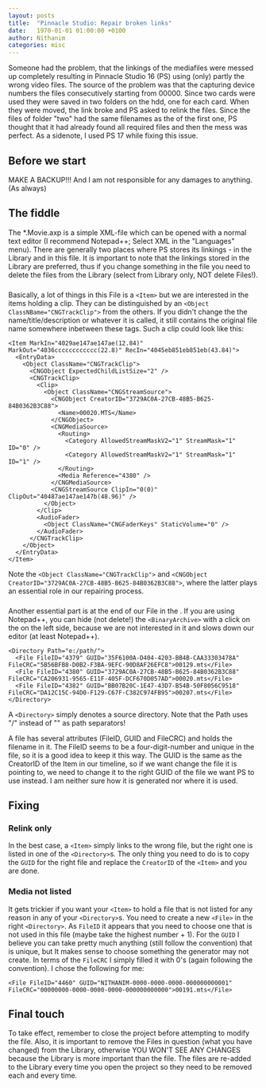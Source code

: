```yaml
---
layout: posts
title:  "Pinnacle Studio: Repair broken links"
date:   1970-01-01 01:00:00 +0100
author: Nithanim
categories: misc 
---
```


Someone had the problem, that the linkings of the mediafiles were messed up completely resulting in Pinnacle Studio 16 (PS) using (only) partly the wrong video files.
The source of the problem was that the capturing device numbers the files consecutively starting from 00000.
Since two cards were used they were saved in two folders on the hdd, one for each card.
When they were moved, the link broke and PS asked to relink the files.
Since the files of folder "two" had the same filenames as the of the first one, PS thought that it had already found all required files and then the mess was perfect.
As a sidenote, I used PS 17 while fixing this issue.

## Before we start
MAKE A BACKUP!!! And I am not responsible for any damages to anything. (As always)

## The fiddle
The *.Movie.axp is a simple XML-file which can be opened with a normal text editor (I recommend Notepad++; Select XML in the "Languages" menu).
There are generally two places where PS stores its linkings - in the Library and in this file.
It is important to note that the linkings stored in the Library are preferred, thus if you change something in the file you need to delete the files from the Library (select from Library only, NOT delete Files!).

### <Item>
Basically, a lot of things in this File is a `<Item>` but we are interested in the items holding a clip.
They can be distinguished by an `<Object ClassNBame="CNGTrackClip">` from the others.
If you didn't change the the name/title/description or whatever it is called, it still contains the original file name somewhere inbetween these tags.
Such a clip could look like this:
```
<Item MarkIn="4029ae147ae147ae(12.84)" MarkOut="4036cccccccccccc(22.8)" RecIn="4045eb851eb851eb(43.84)">
  <EntryData>
    <Object ClassName="CNGTrackClip">
      <CNGObject ExpectedChildListSize="2" />
      <CNGTrackClip>
        <Clip>
          <Object ClassName="CNGStreamSource">
            <CNGObject CreatorID="3729AC0A-27CB-48B5-B625-84B0362B3C88">
              <Name>00020.MTS</Name>
            </CNGObject>
            <CNGMediaSource>
              <Routing>
                <Category AllowedStreamMaskV2="1" StreamMask="1" ID="0" />
                <Category AllowedStreamMaskV2="1" StreamMask="1" ID="1" />
              </Routing>
              <Media Reference="4380" />
            </CNGMediaSource>
            <CNGStreamSource ClipIn="0(0)" ClipOut="40487ae147ae147b(48.96)" />
          </Object>
        </Clip>
        <AudioFader>
          <Object ClassName="CNGFaderKeys" StaticVolume="0" />
        </AudioFader>
      </CNGTrackClip>
    </Object>
  </EntryData>
</Item>
```
Note the `<Object ClassName="CNGTrackClip">` and `<CNGObject CreatorID="3729AC0A-27CB-48B5-B625-84B0362B3C88">`, where the latter plays an essential role in our repairing process.

### <Directory>
Another essential part is at the end of our File in the <MediaArchive>.
If you are using Notepad++, you can hide (not delete!) the `<BinaryArchive>` with a click on the on the left side, because we are not interested in it and slows down our editor (at least Notepad++).
```
<Directory Path="e:/path/">
  <File FileID="4379" GUID="35F6100A-D404-4203-BB4B-CAA33303478A" FileCRC="5B56BFB8-D0B2-F3BA-9EFC-90D8AF26EFC8">00129.mts</File>
  <File FileID="4380" GUID="3729AC0A-27CB-48B5-B625-84B0362B3C88" FileCRC="CA206931-9565-E11F-405F-DCF670D057AD">00020.mts</File>
  <File FileID="4382" GUID="BB07B20C-1E47-43D7-B54B-50F8056C9518" FileCRC="DA12C15C-94D0-F129-C67F-C382C974FB95">00207.mts</File>
</Directory>
```
A `<Directory>` simply denotes a source directory.
Note that the Path uses "/" instead of "\" as path separators!

A file has several attributes (FileID, GUID and FileCRC) and holds the filename in it.
The FileID seems to be a four-digit-number and unique in the file, so it is a good idea to keep it this way.
The GUID is the same as the CreatorID of the Item in our timeline, so if we want change the file it is pointing to, we need to change it to the right GUID of the file we want PS to use instead.
I am neither sure how it is generated nor where it is used.

## Fixing

### Relink only
In the best case, a `<Item>` simply links to the wrong file, but the right one is listed in one of the `<Directory>`s. The only thing you need to do is to copy the `GUID` for the right file and replace the `CreatorID` of the `<Item>` and you are done.

### Media not listed
It gets trickier if you want your `<Item>` to hold a file that is not listed for any reason in any of your `<Directory>`s.
You need to create a new `<File>` in the right `<Directory>`.
As `FileID` it appears that you need to choose one that is not used in this file (maybe take the highest number + 1).
For the `GUID` I believe you can take pretty much anything (still follow the convention) that is unique, but It makes sense to choose something the generator may not create.
In terms of the `FileCRC` I simply filled it with 0's (again following the convention). I chose the following for me:
```
<File FileID="4460" GUID="NITHANIM-0000-0000-0000-000000000001" FileCRC="00000000-0000-0000-0000-000000000000">00191.mts</File>
```

## Final touch
To take effect, remember to close the project before attempting to modify the file.
Also, it is important to remove the Files in question (what you have changed) from the Library, otherwise YOU WON'T SEE ANY CHANGES because the Library is more important than the file.
The files are re-added to the Library every time you open the project so they need to be removed each and every time.

